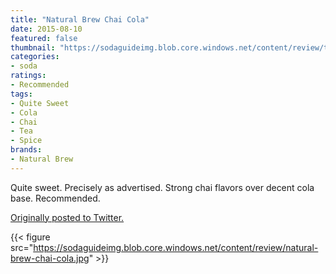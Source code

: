 ```yaml
---
title: "Natural Brew Chai Cola"
date: 2015-08-10
featured: false
thumbnail: "https://sodaguideimg.blob.core.windows.net/content/review/thumbs/natural-brew-chai-cola.jpg"
categories:
- soda
ratings:
- Recommended
tags:
- Quite Sweet
- Cola
- Chai
- Tea
- Spice
brands:
- Natural Brew
---
```


Quite sweet. Precisely as advertised. Strong chai flavors over decent cola base. Recommended.

[Originally posted to Twitter.](https://twitter.com/Cavorter/status/630817019105906688)

{{< figure src="https://sodaguideimg.blob.core.windows.net/content/review/natural-brew-chai-cola.jpg" >}}

